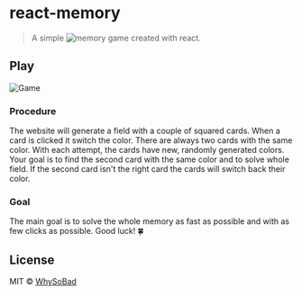 # react-memory

> A simple ![memory](https://reactmemory.netlify.app/) game created with react.

## Play

![Game](https://i.imgur.com/wByPfOk.png)

### Procedure

The website will generate a field with a couple of squared cards. When a card is clicked it switch the color. There are always two cards with the same color.
With each attempt, the cards have new, randomly generated colors. Your goal is to find the second card with the same color and to solve whole field. If the second card isn't the right card the cards will switch back their color.

### Goal

The main goal is to solve the whole memory as fast as possible and with as few clicks as possible. Good luck! 🍀

## License

MIT © [WhySoBad](https://github.com/WhySoBad)
